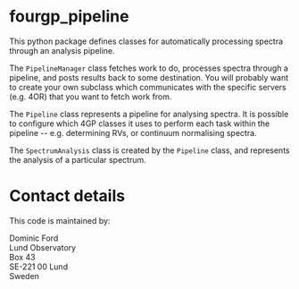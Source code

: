 # fourgp_pipeline

This python package defines classes for automatically processing spectra through an analysis pipeline.

The `PipelineManager` class fetches work to do, processes spectra through a pipeline, and posts results back to some destination. You will probably want to create your own subclass which communicates with the specific servers (e.g. 4OR) that you want to fetch work from.

The `Pipeline` class represents a pipeline for analysing spectra. It is possible to configure which 4GP classes it uses to perform each task within the pipeline -- e.g. determining RVs, or continuum normalising spectra.

The `SpectrumAnalysis` class is created by the `Pipeline` class, and represents the analysis of a particular spectrum.

# Contact details
This code is maintained by:

Dominic Ford  
Lund Observatory  
Box 43  
SE-221 00 Lund  
Sweden
